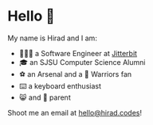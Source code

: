 # Hello 👋

My name is Hirad and I am:

- 🧑🏻‍🔧 a Software Engineer at [Jitterbit](https://jitterbit.com)
- 🎓 an SJSU Computer Science Alumni
- ⚽️ an Arsenal and a 🏀 Warriors fan
- ⌨️ a keyboard enthusiast
- 😸 and 🐶 parent

Shoot me an email at [hello@hirad.codes](mailto:hello@hirad.codes)!
